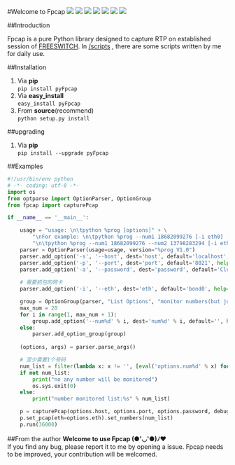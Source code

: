 #Welcome to Fpcap
![](https://travis-ci.org/sudaning/Fpcap.svg?branch=master)
![](https://img.shields.io/pypi/v/pyFpcap.svg)
![](https://img.shields.io/badge/python-3.5-green.svg)
![](https://img.shields.io/badge/python-2.7-green.svg)
![](https://img.shields.io/badge/docs-stable-brightgreen.svg?style=flat)
![](https://img.shields.io/github/stars/sudaning/Fpcap.svg)
![](https://img.shields.io/github/forks/sudaning/Fpcap.svg)

##Introduction

Fpcap is a pure Python library designed to capture RTP on established session of [FREESWITCH](https://freeswitch.org/).
In [/scripts](https://github.com/sudaning/Fpcap/tree/master/scripts) , there are some scripts written by me for daily use.

##Installation
1. Via **pip**  
```pip install pyFpcap```  
2. Via **easy_install**  
```easy_install pyFpcap```  
3. From **source**(recommend)   
```python setup.py install```  

##upgrading
1. Via **pip**  
```pip install --upgrade pyFpcap```

##Examples
```python
#!/usr/bin/env python 
# -*- coding: utf-8 -*- 
import os
from optparse import OptionParser, OptionGroup
from fpcap import capturePcap

if __name__ == '__main__':

	usage = "usage: \n\tpython %prog [options]" + \
		"\nFor example: \n\tpython %prog --num1 18682099276 [-i eth0] [-s 10.9.0.108] [-p 8021] [-a ClueCon]" + \
		"\n\tpython %prog --num1 18682099276 --num2 13798283294 [-i eth0] [-s 10.9.0.108] [-p 8021] [-a ClueCon]" 
	parser = OptionParser(usage=usage, version="%prog V1.0")
	parser.add_option('-s', '--host', dest='host', default='localhost',help="ESL IP. default:'%default'")
	parser.add_option('-p', '--port', dest='port', default='8021', help="ESL port. default:'%default'")
	parser.add_option('-a', '--password', dest='password', default='ClueCon', help="ESL password. default:'%default'")
	
	# 需要抓包的网卡
	parser.add_option('-i', '--eth', dest='eth', default='bond0', help="capture RTP on which eth. default:'%default'")

	group = OptionGroup(parser, "List Options", "monitor numbers(but just only one will be monitored in same time)")
	max_num = 20
	for i in range(1, max_num + 1):
		group.add_option('--num%d' % i, dest='num%d' % i, default='', help="monitor number%d" % i)
	else:
		parser.add_option_group(group)  
	
	(options, args) = parser.parse_args()

	# 至少需要1个号码
	num_list = filter(lambda x: x != '', [eval('options.num%d' % x) for x in range(1, max_num + 1)])
	if not num_list:
		print("no any number will be monitored")
		os.sys.exit(0)
	else:
		print("number monitored list:%s" % num_list)

	p = capturePcap(options.host, options.port, options.password, debug=True)
	p.set_pcap(eth=options.eth).set_numbers(num_list)
	p.run(36000)
```

##From the author
**Welcome to use Fpcap (●'◡'●)ﾉ♥**  
If you find any bug, please report it to me by opening a issue.
Fpcap needs to be improved, your contribution will be welcomed.



